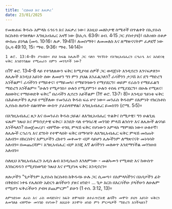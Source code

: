 ```yaml
---
title: 'ርህሩህ እና አፍቃሪ'
date: 23/01/2025
---
```


የመጽሐፍ ቅዱሱ አምላክ ሩኅሩኅ እና አፍቃሪ ነው፣ እነዚህ መለኮታዊ ስሜቶች በጥልቀት በኢየሱስ ክርስቶስ ተገጸዋል። እግዚአብሔር አዛኝ ነው (ከኢሳ. 63፡9፣ ዕብ. 4፡15 ጋር ያስተያዩ)፤ በሕዝቡ ሰቆቃ ውስጡ ይነካል (መሳ. 10፡16፣ ሉቃ. 19፡41)፤ ለመስማት፣ ለመመለስ እና ለማጽናናትም ፈቃደኛ ነው (ኢሳ 49:10, 15፣ ማቴ. 9፡36፣ ማቴ. 14፡14)።

`1 ቆሮ. 13:4–8ን ያንብቡ። ይህ ክፍል ከሌሎች ጋር ባለን ግንኙነት የእግዚአብሔርን ርኅራኄ እና አስደናቂ ፍቅር እንድንገልጽ የሚጠራን በምን መንገዶች ነው?`

በ1ኛ ቆሮ. 13፡4–8 ላይ የተገለጸውን ፍቅር ከሚያሳዩ ሰዎች ጋር ወዳጅነት እንዲኖረን እንናፍቃለን። ለሌሎች እንዲህ አይነት ሰው ለመሆን ግን ምን ያህል እንፈልጋለን? ራሳችንን ታጋሽ እና ደግ ማድረግ አንችልም፤ ራሳችንን የማይቀና፣ የማይመካ፣ የማይገባውን የማያደርግ፣ ወይም የራሱን የማይፈልግ ማድረግ አንችልም። “ሁሉን የሚታገስ፥ ሁሉን የሚያምን፥ ሁሉን ተስፋ የሚያደርግ፥ በሁሉ የሚጸና፣ ለዘወትር የማይወድቅ ፍቅር” በራሳችን ሊኖረን አይችልም (1ኛ ቆሮ. 13፡7፣ 8)። እንዲህ ዓይነቱ ፍቅር በሕይወታችን ሊታይ የሚችለው የመንፈስ ቅዱስ ፍሬ ሆኖ ነው። መንፈስ ቅዱስም በእምነት የክርስቶስ ኢየሱስ ለሆኑት በልባቸው ውስጥ ያፈስላቸዋል፤ እግዚአብሔር ይመስገን (ሮሜ. 5፡5)።

በእግዚአብሔር ጸጋ እና በመንፈስ ቅዱስ ኃይል፣ ለእግዚአብሔር ጥልቅና ስሜታዊ፣ ግን ሁልጊዜ ፍጹም ንጹህ እና ምክንያታዊ ፍቅር፣ እንዴት ባለ ተግባራዊ መንገድ ምላሽ ልንሰጥ እና ለሌሎች ልናሳይ እንችላለን? በመጀመሪያ፣ ብቸኛው ተገቢ ምላሽ ፍቅር የሆነውን አምላክ ማምለክ ነው። ሁለተኛ፣ ለሌሎች ርኅራኄ እና ደግነት የተሞላበት ፍቅር በማሳየት ለእግዚአብሔር ፍቅር ምላሽ መስጠት አለብን። በክርስትና እምነታችን ረክተን መቀመጥ ብቻ ሳይሆን ሌሎችንም ለማጽናናት መነሳሳት አለብን። በመጨረሻም፣ እግዚአብሔር ብቻ እንጂ እኛ ልባችንን መለወጥ እንደማንችል መገንዘብ አለብን።

ስለዚህ እግዚአብሔርን አዲስ ልብ እንዲሰጠን እንለምነው - መልካሙን የሚወድ እና ከውስጥ እንክርዳዱን የሚያስወግድ ንጹህ እና የሚያነጻ ፍቅር እንዲኖረን።

ጸሎታችን "ጌታችንም ኢየሱስ ክርስቶስ ከቅዱሳኑ ሁሉ ጋር ሲመጣ፥ በአምላካችንና በአባታችን ፊት በቅድስና ነቀፋ የሌለበት አድርጎ ልባችሁን ያጸና ዘንድ፥ … ጌታ እርስ በእርሳችሁ ያላችሁን ለሁሉም የሚሆን ፍቅራችሁን ያብዛ ይጨምርም” ይሁን (1 ተሰ. 3:12, 13)።

`ለምንድነው ለራስ እና ራስ ወዳድነትና ክፋት ለሞላበት ለተፈጥሮአዊ ልባችን መሞት ይህን አይነት ፍቅርን ለመግለፅ ብቸኛው መንገድ የሆነው? ለእኔነት እንሞት ዘንድ ምን ምርጫዎች ማድረግ እንችላለን?`